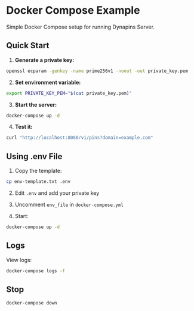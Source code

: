 # Docker Compose Example

Simple Docker Compose setup for running Dynapins Server.

## Quick Start

1. **Generate a private key:**

```bash
openssl ecparam -genkey -name prime256v1 -noout -out private_key.pem
```

2. **Set environment variable:**

```bash
export PRIVATE_KEY_PEM="$(cat private_key.pem)"
```

3. **Start the server:**

```bash
docker-compose up -d
```

4. **Test it:**

```bash
curl "http://localhost:8080/v1/pins?domain=example.com"
```

## Using .env File

1. Copy the template:

```bash
cp env-template.txt .env
```

2. Edit `.env` and add your private key

3. Uncomment `env_file` in `docker-compose.yml`

4. Start:

```bash
docker-compose up -d
```

## Logs

View logs:

```bash
docker-compose logs -f
```

## Stop

```bash
docker-compose down
```


